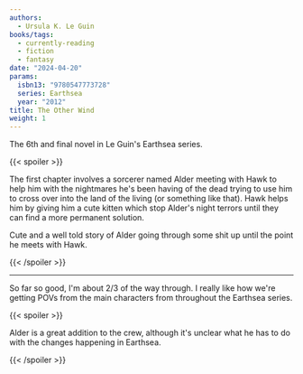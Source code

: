```yaml
---
authors:
  - Ursula K. Le Guin
books/tags:
  - currently-reading
  - fiction
  - fantasy
date: "2024-04-20"
params:
  isbn13: "9780547773728"
  series: Earthsea
  year: "2012"
title: The Other Wind
weight: 1
---
```


The 6th and final novel in Le Guin's Earthsea series.

<!--more-->

{{< spoiler >}}

The first chapter involves a sorcerer named Alder meeting with Hawk to help him with the nightmares he's been having of the dead trying to use him to cross over into the land of the living (or something like that). Hawk helps him by giving him a cute kitten which stop Alder's night terrors until they can find a more permanent solution.

Cute and a well told story of Alder going through some shit up until the point he meets with Hawk.

{{< /spoiler >}}

---

So far so good, I'm about 2/3 of the way through. I really like how we're getting POVs from the main characters from throughout the Earthsea series.

{{< spoiler >}}

Alder is a great addition to the crew, although it's unclear what he has to do with the changes happening in Earthsea.

{{< /spoiler >}}
